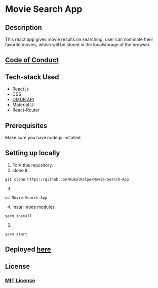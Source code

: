 # Movie Search App

## Description
This react app gives movie results on searching, user can nominate their favorite movies, which will be stored in the localstorage of the browser.

## [Code of Conduct](https://github.com/MukulKolpe/Movie-Search-App/blob/main/CODE_OF_CONDUCT.md)


## Tech-stack Used
- React.js
- CSS
- [OMDB API](https://www.omdbapi.com/)
- Material UI
- React-Router 


## Prerequisites

Make sure you have node.js installed.


## Setting up locally
1. Fork this repository.
2. clone it.
 ```
 git clone https://github.com/MukulKolpe/Movie-Search-App
 ```
3. 
 ```
 cd Movie-Search-App
 ```
4. Install node modules
 ```
 yarn install
 ```
5. 
 ```
 yarn start
 ```
   

## Deployed [here](https://movie-search-bymukul.netlify.app/)

## License

### [MIT License](https://github.com/MukulKolpe/Movie-Search-App/blob/main/LICENSE)
